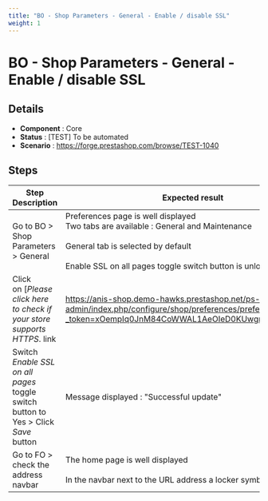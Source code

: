 ```yaml
---
title: "BO - Shop Parameters - General - Enable / disable SSL"
weight: 1
---
```


# BO - Shop Parameters - General - Enable / disable SSL
## Details
* **Component** : Core
* **Status** : [TEST] To be automated
* **Scenario** : https://forge.prestashop.com/browse/TEST-1040

## Steps
| Step Description | Expected result |
| ----- | ----- |
| Go to BO > Shop Parameters > General | Preferences page is well displayed<br>Two tabs are available : General and Maintenance<br><br>General tab is selected by default<br><br>Enable SSL on all pages toggle switch button is unlocked |
| Click on [*Please click here to check if your store supports HTTPS*. link|https://anis-shop.demo-hawks.prestashop.net/ps-admin/index.php/configure/shop/preferences/preferences?_token=xOempIq0JnM84CoWWAL1AeOIeD0KUwgr9z5lZWYOB8k] | Preferences page is refreshed<br><br>No error displayed |
| Switch *Enable SSL on all pages* toggle switch button to Yes > Click *Save* button | Message displayed : "Successful update" |
| Go to FO > check the address navbar | The home page is well displayed<br><br>In the navbar next to the URL address a locker symbol is displayed |